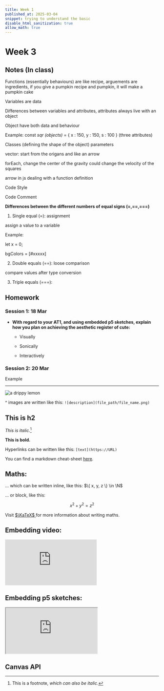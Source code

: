 ```yaml
---
title: Week 1
published_at: 2025-03-04
snippet: trying to understand the basic
disable_html_sanitization: true
allow_math: true
---
```


# Week 3

## Notes (In class)

Functions (essentially behaviours) are like recipe,
arguements are ingredients,
if you give a pumpkin recipe and pumpkin, it will make a pumpkin cake

Variables are data

Differences between variables and attributes, attributes always live with an object

Object have both data and behaviour

Example:
const _sqr_ _(objects)_ = { x : 150, y : 150, s : 100 } (three attributes)

Classes (defining the shape of the object)
parameters

vector: start from the origans and like an arrow

forEach, change the center of the gravity could change the velocity of the squares

arrow in js dealing with a function definition

Code Style

Code Comment

**Differences between the different numbers of equal signs (=,==,===)**

1. Single equal (=): assignment

assign a value to a variable

Example:

let x = 0;

bgColors = [#xxxxx]

2. Double equals (==): loose comparison

compare values after type conversion

3. Triple equals (===):

## Homework

### Session 1: 18 Mar

- **With regard to your AT1, and using embedded p5 sketches, explain how you plan on achieving the aesthetic register of cute:**

  - Visually

  - Sonically

  - Interactively

### Session 2: 20 Mar

Example

---

![a drippy lemon](logo.svg)

^ images are written like this: `![description](file_path/file_name.png)`

## This is h2

_This is italic._[^1]

[^1]: This is a footnote, _which can also be italic_.

**This is bold.**

Hyperlinks can be written like this: `[text](https://URL)`

You can find a markdown cheat-sheet [here](https://www.markdownguide.org/cheat-sheet/).

## Maths:

... which can be written inline, like this: $\{ x, y, z \} \in \N$

... or block, like this:

$$ x^2 + y^2 = z^2 $$

Visit [ $\KaTeX$ ](https://katex.org/docs/supported#fractions-and-binomials) for more information about writing maths.

## Embedding video:

<iframe id="coding_train_video" src="https://www.youtube.com/embed/rI_y2GAlQFM?si=RDgjkpunxk1mQzMI" title="YouTube video player" frameborder="0" allow="accelerometer; autoplay; clipboard-write; encrypted-media; gyroscope; picture-in-picture; web-share" referrerpolicy="strict-origin-when-cross-origin" allowfullscreen></iframe>

<script type="module">

    console.log (`hello world! 🚀`)

    const iframe  = document.getElementById (`coding_train_video`)
    iframe.width  = iframe.parentNode.scrollWidth
    iframe.height = iframe.width * 9 / 16

</script>

## Embedding p5 sketches:

<iframe id="falling_falling" src="https://editor.p5js.org/capogreco/full/Fkg05m7aA"></iframe>

<script type="module">

    const iframe  = document.getElementById (`falling_falling`)
    iframe.width  = iframe.parentNode.scrollWidth
    iframe.height = iframe.width * 9 / 16 + 42

</script>

## Canvas API

<canvas id="canvas_example"></canvas>

<script type="module">
    const cnv = document.getElementById (`canvas_example`)
    cnv.width = cnv.parentNode.scrollWidth
    cnv.height = cnv.width * 9 / 16 

    const ctx = cnv.getContext (`2d`)
    const pos = {
        x: -100,
        y: cnv.height / 2 - 50
    }
    
    function draw_frame () {
        ctx.fillStyle = `turquoise`
        ctx.fillRect (0, 0, cnv.width, cnv.height)

        ctx.fillStyle = `hotpink`
        ctx.fillRect (pos.x, pos.y, 100, 100)

        pos.x += 2

        if (pos.x > cnv.width) {
            pos.x = -100
        }

        requestAnimationFrame (draw_frame)
    }

    draw_frame ()
</script>
